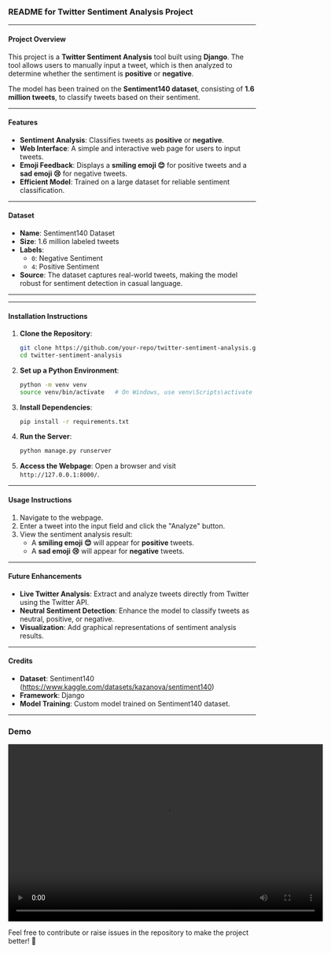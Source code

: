 ### README for Twitter Sentiment Analysis Project

---

#### Project Overview
This project is a **Twitter Sentiment Analysis** tool built using **Django**. The tool allows users to manually input a tweet, which is then analyzed to determine whether the sentiment is **positive** or **negative**. 

The model has been trained on the **Sentiment140 dataset**, consisting of **1.6 million tweets**, to classify tweets based on their sentiment.

---

#### Features
- **Sentiment Analysis**: Classifies tweets as **positive** or **negative**.
- **Web Interface**: A simple and interactive web page for users to input tweets.
- **Emoji Feedback**: Displays a **smiling emoji 😊** for positive tweets and a **sad emoji 😢** for negative tweets.
- **Efficient Model**: Trained on a large dataset for reliable sentiment classification.

---

#### Dataset
- **Name**: Sentiment140 Dataset
- **Size**: 1.6 million labeled tweets
- **Labels**: 
  - `0`: Negative Sentiment
  - `4`: Positive Sentiment
- **Source**: The dataset captures real-world tweets, making the model robust for sentiment detection in casual language.

---


---

#### Installation Instructions
1. **Clone the Repository**:
   ```bash
   git clone https://github.com/your-repo/twitter-sentiment-analysis.git
   cd twitter-sentiment-analysis
   ```

2. **Set up a Python Environment**:
   ```bash
   python -m venv venv
   source venv/bin/activate   # On Windows, use venv\Scripts\activate
   ```

3. **Install Dependencies**:
   ```bash
   pip install -r requirements.txt
   ```

4. **Run the Server**:
   ```bash
   python manage.py runserver
   ```

5. **Access the Webpage**:
   Open a browser and visit `http://127.0.0.1:8000/`.

---

#### Usage Instructions
1. Navigate to the webpage.
2. Enter a tweet into the input field and click the "Analyze" button.
3. View the sentiment analysis result:
   - A **smiling emoji 😊** will appear for **positive** tweets.
   - A **sad emoji 😢** will appear for **negative** tweets.

---

#### Future Enhancements
- **Live Twitter Analysis**: Extract and analyze tweets directly from Twitter using the Twitter API.
- **Neutral Sentiment Detection**: Enhance the model to classify tweets as neutral, positive, or negative.
- **Visualization**: Add graphical representations of sentiment analysis results.

---

#### Credits
- **Dataset**: Sentiment140 (https://www.kaggle.com/datasets/kazanova/sentiment140)
- **Framework**: Django
- **Model Training**: Custom model trained on Sentiment140 dataset.

---
### Demo

<video width="640" height="360" controls>
    <source src="" type="video/mp4">
    Your browser does not support the video tag.
</video>



Feel free to contribute or raise issues in the repository to make the project better! 🚀
